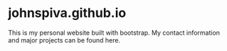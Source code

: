 # johnspiva.github.io
This is my personal website built with bootstrap. My contact information and major projects can be found here.
